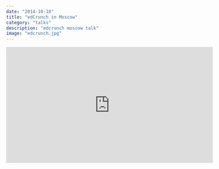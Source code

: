 ```yaml
---
date: "2014-10-18"
title: "edCrunch in Moscow"
category: "talks"
description: "edcrunch moscow talk"
image: "edcrunch.jpg"
---
```


<iframe width="560" height="315" src="https://www.youtube.com/embed/T952UorytGs?rel=0" frameborder="0" allowfullscreen></iframe>
